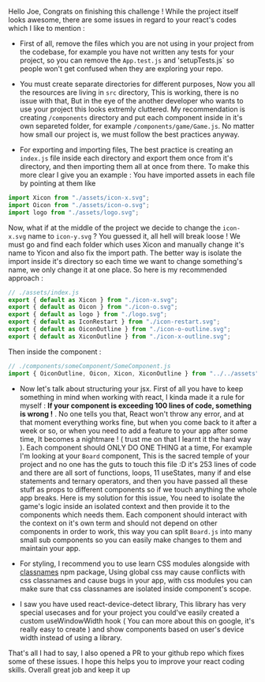 Hello Joe, Congrats on finishing this challenge !
While the project itself looks awesome, there are some issues in regard to your react's codes which I like to mention :

- First of all, remove the files which you are not using in your project from the codebase, for example you have not written any tests for your project, so you can remove the `App.test.js` and 'setupTests.js` so people won't get confused when they are exploring your repo.

- You must create separate directories for different purposes, Now you all the resources are living in `src` directory, This is working, there is no issue with that, But in the eye of the another developer who wants to use your project this looks extremly cluttered.
  My recommendation is creating `/components` directory and put each component inside in it's own separeted folder, for example `/components/game/Game.js`.
  No matter how small our project is, we must follow the best practices anyway.

- For exporting and importing files, The best practice is creating an `index.js` file inside each directory and export them once from it's directory, and then importing them all at once from there. To make this more clear I give you an example : You have imported assets in each file by pointing at them like

```js
import Xicon from "./assets/icon-x.svg";
import Oicon from "./assets/icon-o.svg";
import logo from "./assets/logo.svg";
```

Now, what if at the middle of the project we decide to change the `icon-x.svg` name to `icon-y.svg` ? You guessed it, all hell will break loose ! We must go and find each folder which uses Xicon and manually change it's name to Yicon and also fix the import path. The better way is isolate the import inside it's directory so each time we want to change something's name, we only change it at one place. So here is my recommended approach :

```js
// ./assets/index.js
export { default as Xicon } from "./icon-x.svg";
export { default as Oicon } from "./icon-o.svg";
export { default as logo } from "./logo.svg";
export { default as IconRestart } from "./icon-restart.svg";
export { default as OiconOutline } from "./icon-o-outline.svg";
export { default as XiconOutline } from "./icon-x-outline.svg";
```

Then inside the component :

```js
// ./components/someComponent/SomeComponent.js
import { OiconOutline, Oicon, Xicon, XiconOutline } from "../../assets";
```

- Now let's talk about structuring your jsx. First of all you have to keep something in mind when working with react, I kinda made it a rule for myself : **If your component is exceeding 100 lines of code, something is wrong !** . No one tells you that, React won't throw any error, and at that moment everything works fine, but when you come back to it after a week or so, or when you need to add a feature to your app after some time, It becomes a nightmare ! ( trust me on that I learnt it the hard way ). Each component should ONLY DO ONE THING at a time, For example I'm looking at your `Board` component, This is the sacred temple of your project and no one has the guts to touch this file :D it's 253 lines of code and there are all sort of functions, loops, 11 useStates, many if and else statements and ternary operators, and then you have passed all these stuff as props to different components so if we touch anything the whole app breaks.
  Here is my solution for this issue, You need to isolate the game's logic inside an isolated context and then provide it to the components which needs them. Each component should interact with the context on it's own term and should not depend on other components in order to work, this way you can split `Board.js` into many small sub components so you can easily make changes to them and maintain your app.

- For styling, I recommend you to use learn CSS modules alongside with [classnames](https://www.npmjs.com/package/classnames) npm package, Using global css may cause conflicts with css classnames and cause bugs in your app, with css modules you can make sure that css classnames are isolated inside component's scope.

- I saw you have used react-device-detect library, This library has very special usecases and for your project you could've easily created a custom useWindowWidth hook ( You can more about this on google, it's really easy to create ) and show components based on user's device width instead of using a library.

That's all I had to say, I also opened a PR to your github repo which fixes some of these issues. I hope this helps you to improve your react coding skills. Overall great job and keep it up
